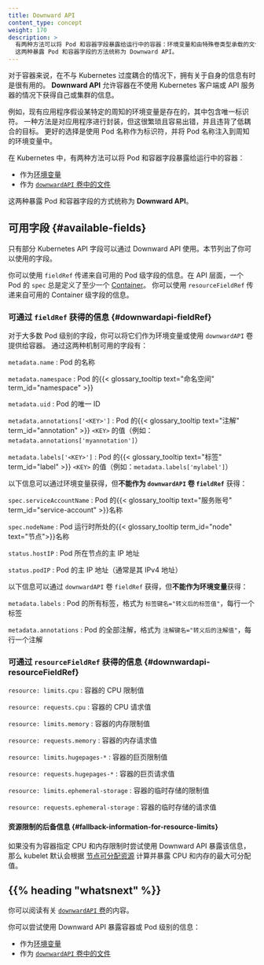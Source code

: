 ```yaml
---
title: Downward API
content_type: concept
weight: 170
description: >
  有两种方法可以将 Pod 和容器字段暴露给运行中的容器：环境变量和由特殊卷类型承载的文件。
  这两种暴露 Pod 和容器字段的方法统称为 Downward API。
---
```

<!--
title: Downward API
content_type: concept
weight: 170
description: >
  There are two ways to expose Pod and container fields to a running container:
  environment variables, and as files that are populated by a special volume type.
  Together, these two ways of exposing Pod and container fields are called the downward API.
-->

<!-- overview -->

<!--
It is sometimes useful for a container to have information about itself, without
being overly coupled to Kubernetes. The _downward API_ allows containers to consume
information about themselves or the cluster without using the Kubernetes client
or API server.
-->
对于容器来说，在不与 Kubernetes 过度耦合的情况下，拥有关于自身的信息有时是很有用的。
**Downward API** 允许容器在不使用 Kubernetes 客户端或 API 服务器的情况下获得自己或集群的信息。

<!--
An example is an existing application that assumes a particular well-known
environment variable holds a unique identifier. One possibility is to wrap the
application, but that is tedious and error-prone, and it violates the goal of low
coupling. A better option would be to use the Pod's name as an identifier, and
inject the Pod's name into the well-known environment variable.
-->
例如，现有应用程序假设某特定的周知的环境变量是存在的，其中包含唯一标识符。
一种方法是对应用程序进行封装，但这很繁琐且容易出错，并且违背了低耦合的目标。
更好的选择是使用 Pod 名称作为标识符，并将 Pod 名称注入到周知的环境变量中。

<!--
In Kubernetes, there are two ways to expose Pod and container fields to a running container:

* as [environment variables](/docs/tasks/inject-data-application/environment-variable-expose-pod-information/)
* as [files in a `downwardAPI` volume](/docs/tasks/inject-data-application/downward-api-volume-expose-pod-information/)
-->
在 Kubernetes 中，有两种方法可以将 Pod 和容器字段暴露给运行中的容器：

* 作为[环境变量](/zh-cn/docs/tasks/inject-data-application/environment-variable-expose-pod-information/)
* 作为 [`downwardAPI` 卷中的文件](/zh-cn/docs/tasks/inject-data-application/downward-api-volume-expose-pod-information/)

<!--
Together, these two ways of exposing Pod and container fields are called the
_downward API_.
-->
这两种暴露 Pod 和容器字段的方式统称为 **Downward API**。

<!-- body -->

<!--
## Available fields

Only some Kubernetes API fields are available through the downward API. This
section lists which fields you can make available.
-->
## 可用字段  {#available-fields}

只有部分 Kubernetes API 字段可以通过 Downward API 使用。本节列出了你可以使用的字段。

<!--
You can pass information from available Pod-level fields using `fieldRef`.
At the API level, the `spec` for a Pod always defines at least one
[Container](/docs/reference/kubernetes-api/workload-resources/pod-v1/#Container).
You can pass information from available Container-level fields using
`resourceFieldRef`.
-->
你可以使用 `fieldRef` 传递来自可用的 Pod 级字段的信息。在 API 层面，一个 Pod 的
`spec` 总是定义了至少一个 [Container](/zh-cn/docs/reference/kubernetes-api/workload-resources/pod-v1/#Container)。
你可以使用 `resourceFieldRef` 传递来自可用的 Container 级字段的信息。

<!--
### Information available via `fieldRef` {#downwardapi-fieldRef}

For most Pod-level fields, you can provide them to a container either as
an environment variable or using a `downwardAPI` volume. The fields available
via either mechanism are:
-->
### 可通过 `fieldRef` 获得的信息  {#downwardapi-fieldRef}

对于大多数 Pod 级别的字段，你可以将它们作为环境变量或使用 `downwardAPI` 卷提供给容器。
通过这两种机制可用的字段有：

<!--
`metadata.name`
: the pod's name
-->
`metadata.name`
: Pod 的名称

<!--
`metadata.namespace`
: the pod's {{< glossary_tooltip text="namespace" term_id="namespace" >}}
-->
`metadata.namespace`
: Pod 的{{< glossary_tooltip text="命名空间" term_id="namespace" >}}

<!--
`metadata.uid`
: the pod's unique ID
-->
`metadata.uid`
: Pod 的唯一 ID

<!--
`metadata.annotations['<KEY>']`
: the value of the pod's {{< glossary_tooltip text="annotation" term_id="annotation" >}} named `<KEY>` (for example, `metadata.annotations['myannotation']`)
-->
`metadata.annotations['<KEY>']`
: Pod 的{{< glossary_tooltip text="注解" term_id="annotation" >}} `<KEY>` 的值（例如：`metadata.annotations['myannotation']`）

<!--
`metadata.labels['<KEY>']`
: the text value of the pod's {{< glossary_tooltip text="label" term_id="label" >}} named `<KEY>` (for example, `metadata.labels['mylabel']`)
-->
`metadata.labels['<KEY>']`
: Pod 的{{< glossary_tooltip text="标签" term_id="label" >}} `<KEY>` 的值（例如：`metadata.labels['mylabel']`）

<!--
The following information is available through environment variables
**but not as a downwardAPI volume fieldRef**:
-->
以下信息可以通过环境变量获得，但**不能作为 `downwardAPI` 卷 `fieldRef`** 获得：

<!--
`spec.serviceAccountName`
: the name of the pod's {{< glossary_tooltip text="service account" term_id="service-account" >}}
-->
`spec.serviceAccountName`
: Pod 的{{< glossary_tooltip text="服务账号" term_id="service-account" >}}名称

<!--
`spec.nodeName`
: the name of the {{< glossary_tooltip term_id="node" text="node">}} where the Pod is executing
-->
`spec.nodeName`
: Pod 运行时所处的{{< glossary_tooltip term_id="node" text="节点">}}名称

<!--
`status.hostIP`
: the primary IP address of the node to which the Pod is assigned
-->
`status.hostIP`
: Pod 所在节点的主 IP 地址

<!--
`status.podIP`
: the pod's primary IP address (usually, its IPv4 address)
-->
`status.podIP`
: Pod 的主 IP 地址（通常是其 IPv4 地址）

<!--
The following information is available through a `downwardAPI` volume 
`fieldRef`, **but not as environment variables**:
-->
以下信息可以通过 `downwardAPI` 卷 `fieldRef` 获得，但**不能作为环境变量**获得：

<!--
`metadata.labels`
: all of the pod's labels, formatted as `label-key="escaped-label-value"` with one label per line
-->
`metadata.labels`
: Pod 的所有标签，格式为 `标签键名="转义后的标签值"`，每行一个标签

<!--
`metadata.annotations`
: all of the pod's annotations, formatted as `annotation-key="escaped-annotation-value"` with one annotation per line  
-->
`metadata.annotations`
: Pod 的全部注解，格式为 `注解键名="转义后的注解值"`，每行一个注解

<!--
### Information available via `resourceFieldRef` {#downwardapi-resourceFieldRef}

These container-level fields allow you to provide information about
[requests and limits](/docs/concepts/configuration/manage-resources-containers/#requests-and-limits)
for resources such as CPU and memory.
-->
### 可通过 `resourceFieldRef` 获得的信息  {#downwardapi-resourceFieldRef}

<!--
`resource: limits.cpu`
: A container's CPU limit
-->
`resource: limits.cpu`
: 容器的 CPU 限制值

<!--
`resource: requests.cpu`
: A container's CPU request
-->
`resource: requests.cpu`
: 容器的 CPU 请求值

<!--
`resource: limits.memory`
: A container's memory limit
-->
`resource: limits.memory`
: 容器的内存限制值

<!--
`resource: requests.memory`
: A container's memory request
-->
`resource: requests.memory`
: 容器的内存请求值

<!--
`resource: limits.hugepages-*`
: A container's hugepages limit
-->
`resource: limits.hugepages-*`
: 容器的巨页限制值

<!--
`resource: requests.hugepages-*`
: A container's hugepages request
-->
`resource: requests.hugepages-*`
: 容器的巨页请求值

<!--
`resource: limits.ephemeral-storage`
: A container's ephemeral-storage limit
-->
`resource: limits.ephemeral-storage`
: 容器的临时存储的限制值

<!--
`resource: requests.ephemeral-storage`
: A container's ephemeral-storage request
-->
`resource: requests.ephemeral-storage`
: 容器的临时存储的请求值

<!--
#### Fallback information for resource limits

If CPU and memory limits are not specified for a container, and you use the
downward API to try to expose that information, then the
kubelet defaults to exposing the maximum allocatable value for CPU and memory
based on the [node allocatable](/docs/tasks/administer-cluster/reserve-compute-resources/#node-allocatable)
calculation.
-->
#### 资源限制的后备信息  {#fallback-information-for-resource-limits}

如果没有为容器指定 CPU 和内存限制时尝试使用 Downward API 暴露该信息，那么 kubelet 默认会根据
[节点可分配资源](/zh-cn/docs/tasks/administer-cluster/reserve-compute-resources/#node-allocatable)
计算并暴露 CPU 和内存的最大可分配值。


## {{% heading "whatsnext" %}}

<!--
You can read about [`downwardAPI` volumes](/docs/concepts/storage/volumes/#downwardapi).

You can try using the downward API to expose container- or Pod-level information:
* as [environment variables](/docs/tasks/inject-data-application/environment-variable-expose-pod-information/)
* as [files in `downwardAPI` volume](/docs/tasks/inject-data-application/downward-api-volume-expose-pod-information/)
-->
你可以阅读有关 [`downwardAPI` 卷](/zh-cn/docs/concepts/storage/volumes/#downwardapi)的内容。

你可以尝试使用 Downward API 暴露容器或 Pod 级别的信息：
* 作为[环境变量](/zh-cn/docs/tasks/inject-data-application/environment-variable-expose-pod-information/)
* 作为 [`downwardAPI` 卷中的文件](/zh-cn/docs/tasks/inject-data-application/downward-api-volume-expose-pod-information/)

